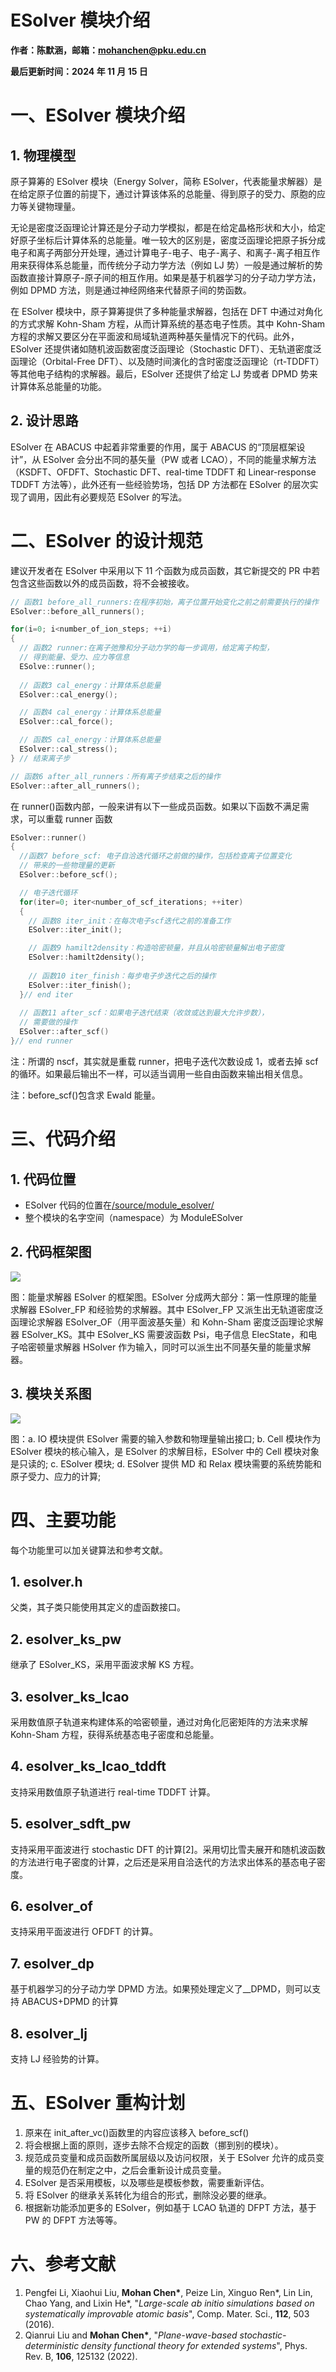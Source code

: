 # ESolver 模块介绍

<strong>作者：陈默涵，邮箱：mohanchen@pku.edu.cn</strong>

<strong>最后更新时间：2024 年 11 月 15 日</strong>

# 一、ESolver 模块介绍

## 1. 物理模型

原子算筹的 ESolver 模块（Energy Solver，简称 ESolver，代表能量求解器）是在给定原子位置的前提下，通过计算该体系的总能量、得到原子的受力、原胞的应力等关键物理量。

无论是密度泛函理论计算还是分子动力学模拟，都是在给定晶格形状和大小，给定好原子坐标后计算体系的总能量。唯一较大的区别是，密度泛函理论把原子拆分成电子和离子两部分开处理，通过计算电子-电子、电子-离子、和离子-离子相互作用来获得体系总能量，而传统分子动力学方法（例如 LJ 势）一般是通过解析的势函数直接计算原子-原子间的相互作用。如果是基于机器学习的分子动力学方法，例如 DPMD 方法，则是通过神经网络来代替原子间的势函数。

在 ESolver 模块中，原子算筹提供了多种能量求解器，包括在 DFT 中通过对角化的方式求解 Kohn-Sham 方程，从而计算系统的基态电子性质。其中 Kohn-Sham 方程的求解又要区分在平面波和局域轨道两种基矢量情况下的代码。此外，ESolver 还提供诸如随机波函数密度泛函理论（Stochastic DFT）、无轨道密度泛函理论（Orbital-Free DFT）、以及随时间演化的含时密度泛函理论（rt-TDDFT）等其他电子结构的求解器。最后，ESolver 还提供了给定 LJ 势或者 DPMD 势来计算体系总能量的功能。

## 2. 设计思路

ESolver 在 ABACUS 中起着非常重要的作用，属于 ABACUS 的“顶层框架设计”，从 ESolver 会分出不同的基矢量（PW 或者 LCAO），不同的能量求解方法（KSDFT、OFDFT、Stochastic DFT、real-time TDDFT 和 Linear-response TDDFT 方法等），此外还有一些经验势场，包括 DP 方法都在 ESolver 的层次实现了调用，因此有必要规范 ESolver 的写法。

# 二、ESolver 的设计规范

建议开发者在 ESolver 中采用以下 11 个函数为成员函数，其它新提交的 PR 中若包含这些函数以外的成员函数，将不会被接收。

```cpp
// 函数1 before_all_runners:在程序初始，离子位置开始变化之前之前需要执行的操作
ESolver::before_all_runners();

for(i=0; i<number_of_ion_steps; ++i)
{
  // 函数2 runner:在离子弛豫和分子动力学的每一步调用，给定离子构型，
  // 得到能量、受力、应力等信息
  ESolve::runner();
 
  // 函数3 cal_energy：计算体系总能量
  ESolver::cal_energy();

  // 函数4 cal_energy：计算体系总能量
  ESolver::cal_force();

  // 函数5 cal_energy：计算体系总能量
  ESolver::cal_stress();
} // 结束离子步

// 函数6 after_all_runners：所有离子步结束之后的操作
ESolver::after_all_runners();
```

在 runner()函数内部，一般来讲有以下一些成员函数。如果以下函数不满足需求，可以重载 runner 函数

```cpp
ESolver::runner()
{
  //函数7 before_scf: 电子自洽迭代循环之前做的操作，包括检查离子位置变化
  // 带来的一些物理量的更新
  ESolver::before_scf();

  // 电子迭代循环
  for(iter=0; iter<number_of_scf_iterations; ++iter)
  {
    // 函数8 iter_init：在每次电子scf迭代之前的准备工作
    ESolver::iter_init();

    // 函数9 hamilt2density：构造哈密顿量，并且从哈密顿量解出电子密度
    ESolver::hamilt2density();
  
    // 函数10 iter_finish：每步电子步迭代之后的操作
    ESolver::iter_finish();
  }// end iter
 
  // 函数11 after_scf：如果电子迭代结束（收敛或达到最大允许步数），
  // 需要做的操作
  ESolver::after_scf()
}// end runner
```

注：所谓的 nscf，其实就是重载 runner，把电子迭代次数设成 1，或者去掉 scf 的循环。如果最后输出不一样，可以适当调用一些自由函数来输出相关信息。

注：before_scf()包含求 Ewald 能量。

# 三、代码介绍

## 1. 代码位置

- ESolver 代码的位置在[/source/module_esolver/](https://gitee.com/deepmodeling/abacus-develop/tree/develop/source/module_esolver)
- 整个模块的名字空间（namespace）为 ModuleESolver

## 2. 代码框架图

![](picture/fig_esolver1.jpg)

图：能量求解器 ESolver 的框架图。ESolver 分成两大部分：第一性原理的能量求解器 ESolver_FP 和经验势的求解器。其中 ESolver_FP 又派生出无轨道密度泛函理论求解器 ESolver_OF（用平面波基矢量）和 Kohn-Sham 密度泛函理论求解器 ESolver_KS。其中 ESolver_KS 需要波函数 Psi，电子信息 ElecState，和电子哈密顿量求解器 HSolver 作为输入，同时可以派生出不同基矢量的能量求解器。

## 3. 模块关系图

![](picture/fig_esolver2.jpg)

图：a. IO 模块提供 ESolver 需要的输入参数和物理量输出接口; b. Cell 模块作为 ESolver 模块的核心输入，是 ESolver 的求解目标，ESolver 中的 Cell 模块对象是只读的; c. ESolver 模块; d. ESolver 提供 MD 和 Relax 模块需要的系统势能和原子受力、应力的计算;

# 四、主要功能

每个功能里可以加关键算法和参考文献。

## 1. esolver.h

父类，其子类只能使用其定义的虚函数接口。

## 2. <strong>esolver_ks_pw</strong>

继承了 ESolver_KS，采用平面波求解 KS 方程。

## 3. <strong>esolver_ks_lcao</strong>

采用数值原子轨道来构建体系的哈密顿量，通过对角化厄密矩阵的方法来求解 Kohn-Sham 方程，获得系统基态电子密度和总能量。

## 4. <strong>esolver_ks_lcao_tddft</strong>

支持采用数值原子轨道进行 real-time TDDFT 计算。

## 5. <strong>esolver_sdft_pw</strong>

支持采用平面波进行 stochastic DFT 的计算[2]。采用切比雪夫展开和随机波函数的方法进行电子密度的计算，之后还是采用自洽迭代的方法求出体系的基态电子密度。

## 6. <strong>esolver_of</strong>

支持采用平面波进行 OFDFT 的计算。

## 7. <strong>esolver_dp</strong>

基于机器学习的分子动力学 DPMD 方法。如果预处理定义了__DPMD，则可以支持 ABACUS+DPMD 的计算

## 8. <strong>esolver_lj</strong>

支持 LJ 经验势的计算。

# 五、ESolver 重构计划

1. 原来在 init_after_vc()函数里的内容应该移入 before_scf()
2. 将会根据上面的原则，逐步去除不合规定的函数（挪到别的模块）。
3. 规范成员变量和成员函数所属层级以及访问权限，关于 ESolver 允许的成员变量的规范仍在制定之中，之后会重新设计成员变量。
4. ESolver 是否采用模板，以及哪些是模板参数，需要重新评估。
5. 将 ESolver 的继承关系转化为组合的形式，删除没必要的继承。
6. 根据新功能添加更多的 ESolver，例如基于 LCAO 轨道的 DFPT 方法，基于 PW 的 DFPT 方法等等。

# 六、参考文献

1. Pengfei Li, Xiaohui Liu, <strong>Mohan Chen*</strong>, Peize Lin, Xinguo Ren*, Lin Lin, Chao Yang, and Lixin He*, "<em>Large-scale ab initio simulations based on systematically improvable atomic basis</em>", Comp. Mater. Sci., <strong>112</strong>, 503 (2016).
2. Qianrui Liu and <strong>Mohan Chen*</strong>, "<em>Plane-wave-based stochastic-deterministic density functional theory for extended systems</em>", Phys. Rev. B, <strong>106</strong>, 125132 (2022).

